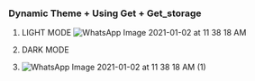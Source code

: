 ### **Dynamic Theme + Using Get + Get_storage**

1. LIGHT MODE
![WhatsApp Image 2021-01-02 at 11 38 18 AM](https://user-images.githubusercontent.com/66554769/103451993-bbb51180-4cf0-11eb-8b39-cbc580ddc4c8.jpeg)

3. DARK MODE
4. ![WhatsApp Image 2021-01-02 at 11 38 18 AM (1)](https://user-images.githubusercontent.com/66554769/103451994-bce63e80-4cf0-11eb-9449-8a2bfcffbbe3.jpeg)

